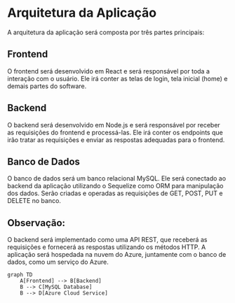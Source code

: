 # Arquitetura da Aplicação

A arquitetura da aplicação será composta por três partes principais:

## Frontend
O frontend será desenvolvido em React e será responsável por toda a interação com o usuário. Ele irá conter as telas de login, tela inicial (home) e demais partes do software.

## Backend
O backend será desenvolvido em Node.js e será responsável por receber as requisições do frontend e processá-las. Ele irá conter os endpoints que irão tratar as requisições e enviar as respostas adequadas para o frontend.

## Banco de Dados
O banco de dados será um banco relacional MySQL. Ele será conectado ao backend da aplicação utilizando o Sequelize como ORM para manipulação dos dados. Serão criadas e operadas as requisições de GET, POST, PUT e DELETE no banco.

## Observação:
O backend será implementado como uma API REST, que receberá as requisições e fornecerá as respostas utilizando os métodos HTTP. A aplicação será hospedada na nuvem do Azure, juntamente com o banco de dados, como um serviço do Azure.


```mermaid
graph TD
    A[Frontend] --> B[Backend]
    B --> C[MySQL Database]
    B --> D[Azure Cloud Service]

```